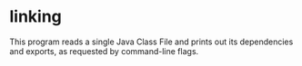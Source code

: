 # linking

 This program reads a single Java Class File and prints out its
 dependencies and exports, as requested by command-line flags.
 
